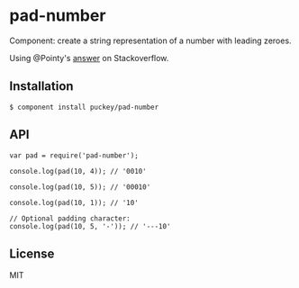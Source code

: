 
# pad-number

  Component: create a string representation of a number with leading zeroes.

  Using @Pointy's [answer](http://stackoverflow.com/a/10073788) on Stackoverflow.

## Installation

    $ component install puckey/pad-number

## API
   
	var pad = require('pad-number');

	console.log(pad(10, 4)); // '0010'

	console.log(pad(10, 5)); // '00010'

	console.log(pad(10, 1)); // '10'

	// Optional padding character:
	console.log(pad(10, 5, '-')); // '---10'

## License

  MIT
